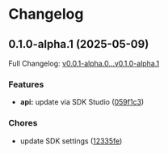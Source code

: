 # Changelog

## 0.1.0-alpha.1 (2025-05-09)

Full Changelog: [v0.0.1-alpha.0...v0.1.0-alpha.1](https://github.com/siddharthsharma94/turf-live-sim-sdk/compare/v0.0.1-alpha.0...v0.1.0-alpha.1)

### Features

* **api:** update via SDK Studio ([059f1c3](https://github.com/siddharthsharma94/turf-live-sim-sdk/commit/059f1c38b23e619dfecd16b3267199b51e1a5322))


### Chores

* update SDK settings ([12335fe](https://github.com/siddharthsharma94/turf-live-sim-sdk/commit/12335fef7a0f80c2cadcc31ae6de9984b76de93b))
